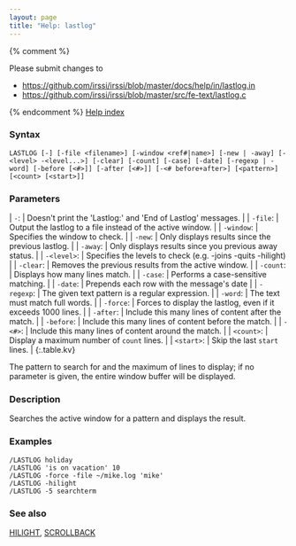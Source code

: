 ```yaml
---
layout: page
title: "Help: lastlog"
---
```


{% comment %}

Please submit changes to
- https://github.com/irssi/irssi/blob/master/docs/help/in/lastlog.in
- https://github.com/irssi/irssi/blob/master/src/fe-text/lastlog.c


{% endcomment %}
[Help index](/documentation/help)

### Syntax ###

<div class="highlight irssisyntax"><pre style="\-\-cmdlen:7ch"><code><span class="synB">LASTLOG</span> <span class="syn10">[<span class="syn">-</span>]</span> <span class="syn10">[<span class="syn">-file</span> <span class="syn09">&lt;filename></span>]</span> <span class="syn10">[<span class="syn">-window</span> <span class="syn09">&lt;ref#|name></span>]</span> <span class="syn10">[<span class="syn">-new</span> | <span class="syn">-away</span>]</span> <span class="syn10">[<span class="syn">-</span><span class="syn09">&lt;level></span> <span class="syn">-</span><span class="syn09">&lt;level...></span>]</span> <span class="syn10">[<span class="syn">-clear</span>]</span> <span class="syn10">[<span class="syn">-count</span>]</span> <span class="syn10">[<span class="syn">-case</span>]</span> <span class="syn10">[<span class="syn">-date</span>]</span> <span class="syn10">[<span class="syn">-regexp</span> | <span class="syn">-word</span>]</span> <span class="syn10">[<span class="syn">-before</span> <span class="syn14">[<span class="syn13">&lt;#></span>]</span>]</span> <span class="syn10">[<span class="syn">-after</span> <span class="syn14">[<span class="syn13">&lt;#></span>]</span>]</span> <span class="syn10">[<span class="syn">-</span><span class="syn09">&lt;# before+after></span>]</span> <span class="syn10">[<span class="syn09">&lt;pattern></span>]</span> <span class="syn10">[<span class="syn09">&lt;count></span> <span class="syn14">[<span class="syn13">&lt;start></span>]</span>]</span></code></pre></div>



### Parameters ###


| `-`: |           Doesn't print the 'Lastlog:' and 'End of Lastlog' messages. |
| `-file`: |       Output the lastlog to a file instead of the active window. |
| `-window`: |     Specifies the window to check. |
| `-new`: |        Only displays results since the previous lastlog. |
| `-away`: |       Only displays results since you previous away status. |
| `-<level>`: |    Specifies the levels to check (e.g. -joins -quits -hilight) |
| `-clear`: |      Removes the previous results from the active window. |
| `-count`: |      Displays how many lines match. |
| `-case`: |       Performs a case-sensitive matching. |
| `-date`: |       Prepends each row with the message's date |
| `-regexp`: |     The given text pattern is a regular expression. |
| `-word`: |       The text must match full words. |
| `-force`: |      Forces to display the lastlog, even if it exceeds 1000 lines. |
| `-after`: |      Include this many lines of content after the match. |
| `-before`: |     Include this many lines of content before the match. |
| `-<#>`: |        Include this many lines of content around the match. |
| `<count>`: |     Display a maximum number of `count` lines. |
| `<start>`: |     Skip the last `start` lines. |
{:.table.kv}

The pattern to search for and the maximum of lines to display; if no
parameter is given, the entire window buffer will be displayed.

### Description ###

Searches the active window for a pattern and displays the result.

### Examples ###

    /LASTLOG holiday
    /LASTLOG 'is on vacation' 10
    /LASTLOG -force -file ~/mike.log 'mike'
    /LASTLOG -hilight
    /LASTLOG -5 searchterm

### See also ###
[HILIGHT](/documentation/help/hilight), [SCROLLBACK](/documentation/help/scrollback)

